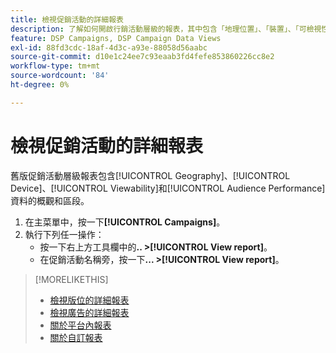 ```yaml
---
title: 檢視促銷活動的詳細報表
description: 了解如何開啟行銷活動層級的報表，其中包含「地理位置」、「裝置」、「可檢視性」和「對象效能」資料等章節。
feature: DSP Campaigns, DSP Campaign Data Views
exl-id: 88fd3cdc-18af-4d3c-a93e-88058d56aabc
source-git-commit: d10e1c24ee7c93eaab3fd4fefe853860226cc8e2
workflow-type: tm+mt
source-wordcount: '84'
ht-degree: 0%

---
```


# 檢視促銷活動的詳細報表

舊版促銷活動層級報表包含[!UICONTROL Geography]、[!UICONTROL Device]、[!UICONTROL Viewability]和[!UICONTROL Audience Performance]資料的概觀和區段。

1. 在主菜單中，按一下&#x200B;**[!UICONTROL Campaigns]**。
1. 執行下列任一操作：
   * 按一下右上方工具欄中的&#x200B;**.. >[!UICONTROL View report]**。
   * 在促銷活動名稱旁，按一下&#x200B;**... >[!UICONTROL View report]**。

>[!MORELIKETHIS]
>
>* [檢視版位的詳細報表](/help/dsp/campaign-management/placements/placement-view-report.md)
>* [檢視廣告的詳細報表](/help/dsp/campaign-management/ads/ad-view-report.md)
>* [關於平台內報表](/help/dsp/campaign-management/reports/campaign-reports-about.md)
>* [關於自訂報表](/help/dsp/reports/report-about.md)

